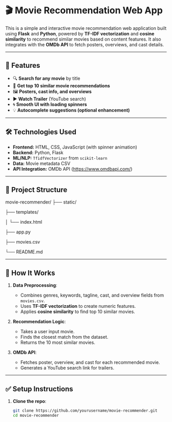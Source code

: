 # 🎬 Movie Recommendation Web App

This is a simple and interactive movie recommendation web application built using **Flask** and **Python**, powered by **TF-IDF vectorization** and **cosine similarity** to recommend similar movies based on content features. It also integrates with the **OMDb API** to fetch posters, overviews, and cast details.

---

## 🚀 Features

- 🔍 **Search for any movie** by title  
- 🎯 **Get top 10 similar movie recommendations**  
- 🖼️ **Posters, cast info, and overviews**  
- ▶️ **Watch Trailer** (YouTube search)  
- 🌀 **Smooth UI with loading spinners**  
- 💡 **Autocomplete suggestions (optional enhancement)**

---

## 🛠️ Technologies Used

- **Frontend:** HTML, CSS, JavaScript (with spinner animation)  
- **Backend:** Python, Flask  
- **ML/NLP:** `TfidfVectorizer` from `scikit-learn`  
- **Data:** Movie metadata CSV  
- **API Integration:** OMDb API (https://www.omdbapi.com/)

---

## 📁 Project Structure
movie-recommender/
├── static/

├── templates/

│ └── index.html

├── app.py

├── movies.csv

└── README.md


---

## 🧠 How It Works

1. **Data Preprocessing**:
   - Combines genres, keywords, tagline, cast, and overview fields from `movies.csv`.
   - Uses **TF-IDF vectorization** to create numeric features.
   - Applies **cosine similarity** to find top 10 similar movies.

2. **Recommendation Logic**:
   - Takes a user input movie.
   - Finds the closest match from the dataset.
   - Returns the 10 most similar movies.

3. **OMDb API**:
   - Fetches poster, overview, and cast for each recommended movie.
   - Generates a YouTube search link for trailers.

---

## ✅ Setup Instructions

1. **Clone the repo**:
   ```bash
   git clone https://github.com/yourusername/movie-recommender.git
   cd movie-recommender
